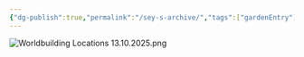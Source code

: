 ```yaml
---
{"dg-publish":true,"permalink":"/sey-s-archive/","tags":["gardenEntry"]}
---
```




![Worldbuilding Locations 13.10.2025.png](/img/user/Worldbuilding%20Locations%2013.10.2025.png)